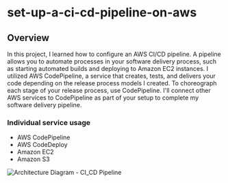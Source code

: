 # set-up-a-ci-cd-pipeline-on-aws

## Overview


In this project, I learned how to configure an AWS CI/CD pipeline. A pipeline allows you to automate processes in your software delivery process, such as starting automated builds and deploying to Amazon EC2 instances. I utilized AWS CodePipeline, a service that creates, tests, and delivers your code depending on the release process models I created. To choreograph each stage of your release process, use CodePipeline. I'll connect other AWS services to CodePipeline as part of your setup to complete my software delivery pipeline.

 

### Individual service usage

 

- AWS CodePipeline
- AWS CodeDeploy
- Amazon EC2
- Amazon S3



![Architecture Diagram - CI_CD Pipeline](https://github.com/Tech-Nat/Set-Up-a-CI-CD-Pipeline-on-AWS/assets/97749491/7bb80ce3-2d96-44e6-a3d2-2ccb2252ed38)
